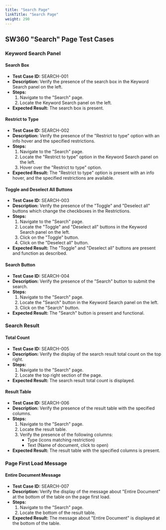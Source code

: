 ```yaml
---
title: "Search Page"
linkTitle: "Search Page"
weight: 290
---
```


## SW360 "Search" Page Test Cases

### Keyword Search Panel

#### Search Box
- **Test Case ID:** SEARCH-001
- **Description:** Verify the presence of the search box in the Keyword Search panel on the left.
- **Steps:**
    1. Navigate to the "Search" page.
    2. Locate the Keyword Search panel on the left.
- **Expected Result:** The search box is present.

#### Restrict to Type
- **Test Case ID:** SEARCH-002
- **Description:** Verify the presence of the "Restrict to type" option with an info hover and the specified restrictions.
- **Steps:**
    1. Navigate to the "Search" page.
    2. Locate the "Restrict to type" option in the Keyword Search panel on the left.
    3. Hover over the "Restrict to type" option.
- **Expected Result:** The "Restrict to type" option is present with an info hover, and the specified restrictions are available.

#### Toggle and Deselect All Buttons
- **Test Case ID:** SEARCH-003
- **Description:** Verify the presence of the "Toggle" and "Deselect all" buttons which change the checkboxes in the Restrictions.
- **Steps:**
    1. Navigate to the "Search" page.
    2. Locate the "Toggle" and "Deselect all" buttons in the Keyword Search panel on the left.
    3. Click on the "Toggle" button.
    4. Click on the "Deselect all" button.
- **Expected Result:** The "Toggle" and "Deselect all" buttons are present and function as described.

#### Search Button
- **Test Case ID:** SEARCH-004
- **Description:** Verify the presence of the "Search" button to submit the search.
- **Steps:**
    1. Navigate to the "Search" page.
    2. Locate the "Search" button in the Keyword Search panel on the left.
    3. Click on the "Search" button.
- **Expected Result:** The "Search" button is present and functional.

### Search Result

#### Total Count
- **Test Case ID:** SEARCH-005
- **Description:** Verify the display of the search result total count on the top right.
- **Steps:**
    1. Navigate to the "Search" page.
    2. Locate the top right section of the page.
- **Expected Result:** The search result total count is displayed.

#### Result Table
- **Test Case ID:** SEARCH-006
- **Description:** Verify the presence of the result table with the specified columns.
- **Steps:**
    1. Navigate to the "Search" page.
    2. Locate the result table.
    3. Verify the presence of the following columns:
        - Type (icons matching restriction)
        - Text (Name of document, click to open)
- **Expected Result:** The result table with the specified columns is present.

### Page First Load Message

#### Entire Document Message
- **Test Case ID:** SEARCH-007
- **Description:** Verify the display of the message about "Entire Document" at the bottom of the table on the page first load.
- **Steps:**
    1. Navigate to the "Search" page.
    2. Locate the bottom of the result table.
- **Expected Result:** The message about "Entire Document" is displayed at the bottom of the table.
